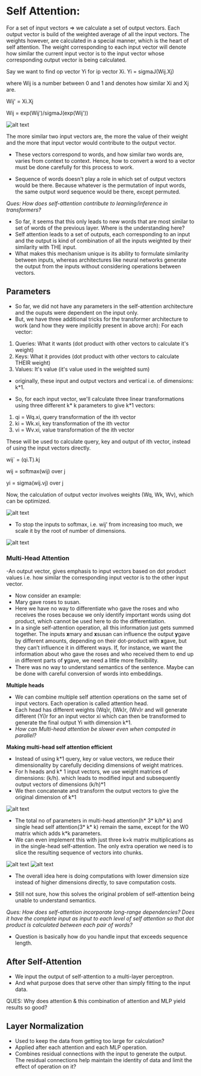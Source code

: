 # Self Attention:

For a set of input vectors => we calculate a set of output vectors.
Each output vector is build of the weighted average of all the input vectors.
The weights however, are calculated in a special manner, which is the heart of self attention.
The weight corresponding to each input vector will denote how similar the current input vector is to the input vector whose corresponding output vector is being calculated.

Say we want to find op vector Yi for ip vector Xi.
Yi = sigmaJ(Wij.Xj)

where Wij is a number between 0 and 1 and denotes how similar Xi and Xj are.

Wij' = Xi.Xj

Wij = exp(Wij')/sigmaJ(exp(Wij'))

![alt text](self-attention.png)

The more similar two input vectors are, the more the value of their weight and the more that input vector would contribute to the output vector.

- These vectors correspond to words, and how similar two words are, varies from context to context. Hence, how to convert a word to a vector must be done carefully for this process to work.

- Sequence of words doesn't play a role in which set of output vectors would be there. Because whatever is the permutation of input words, the same output word sequence would be there, except permuted.

*Ques: How does self-attention contribute to learning/inference in transformers?*
- So far, it seems that this only leads to new words that are most similar to set of words of the previous layer. Where is the understanding here?
- Self attention leads to a set of outputs, each corresponding to an input and the output is kind of combination of all the inputs weighted by their similarity with THE input.
- What makes this mechanism unique is its ability to formulate similarity between inputs, whereas architectures like neural networks generate the output from the inputs without considering operations between vectors.

## Parameters
- So far, we did not have any parameters in the self-attention architecture and the ouputs were dependent on the input only.
- But, we have three additional tricks for the transformer architecture to work (and how they were implicitly present in above arch): 
For each vector:
1. Queries: What it wants (dot product with other vectors to calculate it's weight)
2. Keys: What it provides (dot product with other vectors to calculate THEIR weight)
3. Values: It's value (it's value used in the weighted sum)

- originally, these input and output vectors and vertical i.e. of dimensions: k*1.

- So, for each input vector, we'll calculate three linear transformations using three different k* k parameters to give k*1 vectors:
1. qi = Wq.xi, query transformation of the ith vector 
2. ki = Wk.xi, key transformation of the ith vector
3. vi = Wv.xi, value transformation of the ith vector

These will be used to calculate query, key and output of ith vector, instead of using the input vectors directly.

wij` = (qi.T).kj

wij = softmax(wij) over j

yi = sigma(wij.vj) over j

Now, the calculation of output vector involves weights (Wq, Wk, Wv), which can be optimized.

![alt text](parameters.png)

- To stop the inputs to softmax, i.e. wij' from increasing too much, we scale it by the root of number of dimensions.

![alt text](scaling.png)

### Multi-Head Attention
-An output vector, gives emphasis to input vectors based on dot product values i.e. how similar the corresponding input vector is to the other input vector.
- Now consider an example:
- Mary gave roses to susan.
- Here we have no way to differentiate who gave the roses and who receives the roses because we only identify important words using dot product, which cannot be used here to do the differentiation.
- In a single self-attention operation, all this information just gets summed together. The inputs 𝐱mary and 𝐱susan can influence the output 𝐲gave by different amounts, depending on their dot-product with 𝐱gave, but they can’t influence it in different ways. If, for instance, we want the information about who gave the roses and who received them to end up in different parts of 𝐲gave, we need a little more flexibility.
- There was no way to understand semantics of the sentence. Maybe can be done with careful conversion of words into embeddings.

**Multiple heads**
- We can combine multiple self attention operations on the same set of input vectors. Each operation is called attention head.
- Each head has different weights (Wq)r, (Wk)r, (Wv)r and will generate different (Yi)r for an input vector xi which can then be transformed to generate the final output Yi with dimension k*1.
- <em>How can Multi-head attention be slower even when computed in parallel?</em>

**Making multi-head self attention efficient**
- Instead of using k*1 query, key or value vectors, we reduce their dimensionality by carefully deciding dimensions of weight matrices.
- For h heads and k* 1 input vectors, we use weight matrices of dimensions: (k/h). which leads to modified input and subsequently output vectors of dimensions (k/h)*1
- We then concatenate and transform the output vectors to give the original dimension of k*1

![alt text](efficient.png)
- The total no of parameters in multi-head attention(h* 3* k/h* k) and single head self attention(3* k* k) remain the same, except for the W0 matrix which adds k*k parameters.
- We can even implement this with just three k×k matrix multiplications as in the single-head self-attention. The only extra operation we need is to slice the resulting sequence of vectors into chunks.

![alt text](single-head.png)
![alt text](resizing.png)

- The overall idea here is doing computations with lower dimension size instead of higher dimensions directly, to save computation costs.

- Still not sure, how this solves the original problem of self-attention being unable to understand semantics.

*Ques: How does self-attention incorporate long-range dependencies? Does it have the complete input as input to each level of self attention so that dot product is calculated between each pair of words?*
- Question is basically how do you handle input that exceeds sequence length.

## After Self-Attention
- We input the output of self-attention to a multi-layer perceptron.
- And what purpose does that serve other than simply fitting to the input data.

QUES: Why does attention & this combination of attention and MLP yield results so good?

## Layer Normalization
- Used to keep the data from getting too large for calculation?
- Applied after each attention and each MLP operation.
- Combines residual connections with the input to generate the output. The residual connections help maintain the identity of data and limit the effect of operation on it?